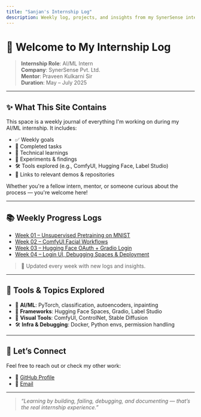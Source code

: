 ```yaml
---
title: "Sanjan's Internship Log"
description: Weekly log, projects, and insights from my SynerSense internship.
---
```


# 👋 Welcome to My Internship Log

> **Internship Role**: AI/ML Intern  
> **Company**: SynerSense Pvt. Ltd.  
> **Mentor**: Praveen Kulkarni Sir  
> **Duration**: May – July 2025  

---

## ✨ What This Site Contains

This space is a weekly journal of everything I'm working on during my AI/ML internship. It includes:

- ✅ Weekly goals
- 📌 Completed tasks
- 🧠 Technical learnings
- 🧪 Experiments & findings
- 🛠️ Tools explored (e.g., ComfyUI, Hugging Face, Label Studio)
- 📎 Links to relevant demos & repositories

Whether you're a fellow intern, mentor, or someone curious about the process — you're welcome here!

---

## 📚 Weekly Progress Logs

- [Week 01 – Unsupervised Pretraining on MNIST](logs/week-01.md)
- [Week 02 – ComfyUI Facial Workflows](logs/week-02.md)
- [Week 03 – Hugging Face OAuth + Gradio Login](logs/week-03.md)
- [Week 04 – Login UI, Debugging Spaces & Deployment](logs/week-04.md)

> 🔁 Updated every week with new logs and insights.

---

## 📌 Tools & Topics Explored

- 🤖 **AI/ML**: PyTorch, classification, autoencoders, inpainting
- 🧩 **Frameworks**: Hugging Face Spaces, Gradio, Label Studio
- 🧠 **Visual Tools**: ComfyUI, ControlNet, Stable Diffusion
- 🛠️ **Infra & Debugging**: Docker, Python envs, permission handling

---

## 💬 Let’s Connect

Feel free to reach out or check my other work:

- 🔗 [GitHub Profile](https://github.com/your-username)
- 📨 [Email](mailto:your-email@example.com)

---

> _“Learning by building, failing, debugging, and documenting — that’s the real internship experience.”_

